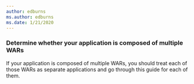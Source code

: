 ```yaml
---
author: edburns
ms.author: edburns
ms.date: 1/21/2020
---
```


### Determine whether your application is composed of multiple WARs

If your application is composed of multiple WARs, you should treat each of those WARs as separate applications and go through this guide for each of them.
